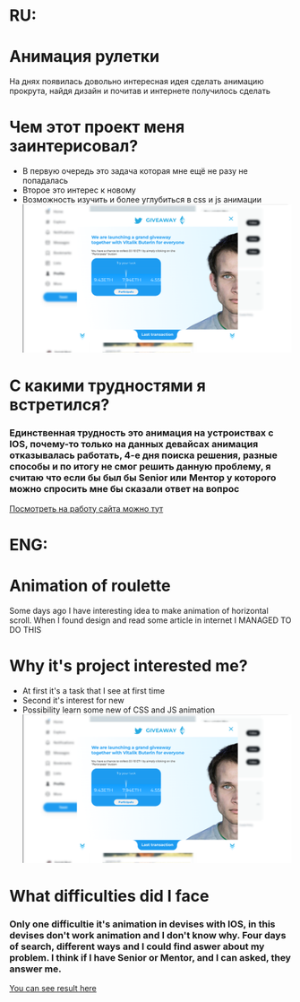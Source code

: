 # RU:
# Анимация рулетки

На днях появилась довольно интересная идея сделать анимацию прокрута, найдя дизайн и почитав и интернете получилось сделать

# Чем этот проект меня заинтерисовал?

* В первую очередь это задача которая мне ещё не разу не попадалась
* Второе это интерес к новому
* Возможность изучить и более углубиться в css и js анимации
![Иллюстрация к проекту](https://github.com/DimaShapoval/luck/blob/main/изображение_2022-10-26_151609986.png)

# С какими трудностями я встретился?

### Единственная трудность это анимация на устроиствах с IOS, почему-то только на данных девайсах анимация отказывалась работать, 4-е дня поиска решения, разные способы и по итогу не смог решить данную проблему, я считаю что если бы был бы Senior или Ментор у которого можно спросить мне бы сказали ответ на вопрос

[Посмотреть на работу сайта можно тут](https://twitter.dsapoval422.repl.co/index1.html)

# ENG:
# Animation of roulette

Some days ago I have interesting idea to make animation of horizontal scroll. When I found design and read some article in internet I MANAGED TO DO THIS

# Why it's project interested me?

* At first it's a task that I see at first time
* Second it's interest for new
* Possibility learn some new of CSS and JS animation
![Image of project](https://github.com/DimaShapoval/luck/blob/main/изображение_2022-10-26_151609986.png)

# What difficulties did I face

### Only one difficultie it's animation in devises with IOS, in this devises don't work animation and I don't know why. Four days of search, different ways and I could find aswer about my problem. I think if I have Senior or Mentor, and I can asked, they answer me.


[You can see result here](https://twitter.dsapoval422.repl.co/index1.html)
